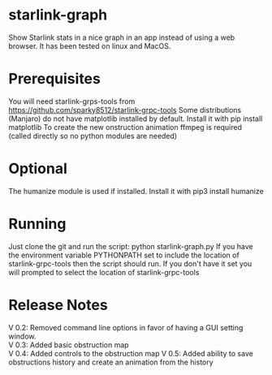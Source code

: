 # starlink-graph
Show Starlink stats in a nice graph in an app instead of using a web browser. It has been tested on linux and MacOS. 
# Prerequisites
You will need starlink-grps-tools from https://github.com/sparky8512/starlink-grpc-tools
Some distributions (Manjaro) do not have matplotlib installed by default. Install it with pip install matplotlib
To create the new onstruction animation ffmpeg is required (called directly so no python modules are needed)
# Optional
The humanize module is used if installed. Install it with pip3 install humanize
# Running
Just clone the git and run the script: python starlink-graph.py
If you have the environment variable PYTHONPATH set to include the location of starlink-grpc-tools then
the script should run. If you don't have it set you will prompted to select the location of starlink-grpc-tools
# Release Notes
V 0.2: Removed command line options in favor of having a GUI setting window.<br/>
V 0.3: Added basic obstruction map<br/>
V 0.4: Added controls to the obstruction map
V 0.5: Added ability to save obstructions history and create an animation from the history



